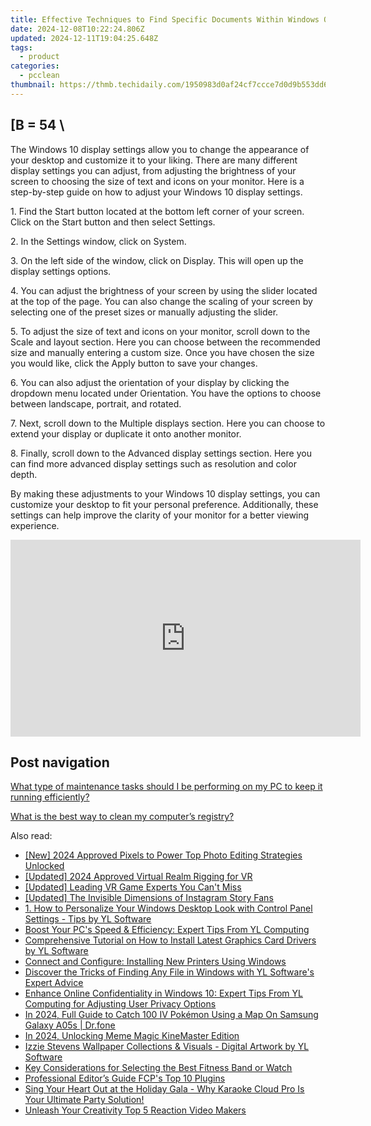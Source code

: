 ```yaml
---
title: Effective Techniques to Find Specific Documents Within Windows OS - Expert Tips by YL Software Solutions
date: 2024-12-08T10:22:24.806Z
updated: 2024-12-11T19:04:25.648Z
tags:
  - product
categories:
  - pcclean
thumbnail: https://thmb.techidaily.com/1950983d0af24cf7ccce7d0d9b553dd604417e3bd4a6dbac12c3df842a2a8fe2.jpg
---
```


## \[B = 54 \

The Windows 10 display settings allow you to change the appearance of your desktop and customize it to your liking. There are many different display settings you can adjust, from adjusting the brightness of your screen to choosing the size of text and icons on your monitor. Here is a step-by-step guide on how to adjust your Windows 10 display settings. 

1\. Find the Start button located at the bottom left corner of your screen. Click on the Start button and then select Settings.

2\. In the Settings window, click on System.

3\. On the left side of the window, click on Display. This will open up the display settings options. 

4\. You can adjust the brightness of your screen by using the slider located at the top of the page. You can also change the scaling of your screen by selecting one of the preset sizes or manually adjusting the slider.

5\. To adjust the size of text and icons on your monitor, scroll down to the Scale and layout section. Here you can choose between the recommended size and manually entering a custom size. Once you have chosen the size you would like, click the Apply button to save your changes.

6\. You can also adjust the orientation of your display by clicking the dropdown menu located under Orientation. You have the options to choose between landscape, portrait, and rotated.

7\. Next, scroll down to the Multiple displays section. Here you can choose to extend your display or duplicate it onto another monitor.

8\. Finally, scroll down to the Advanced display settings section. Here you can find more advanced display settings such as resolution and color depth. 

By making these adjustments to your Windows 10 display settings, you can customize your desktop to fit your personal preference. Additionally, these settings can help improve the clarity of your monitor for a better viewing experience.

<!-- affiliate ads begin -->
<iframe width="560" height="315" src="https://www.youtube.com/embed/mHFtYJppXFk?si=ylFaAT4nXqCmlV8F" title="YouTube video player" frameborder="0" allow="accelerometer; autoplay; clipboard-write; encrypted-media; gyroscope; picture-in-picture; web-share" referrerpolicy="strict-origin-when-cross-origin" allowfullscreen></iframe>
<!-- affiliate ads end -->

## Post navigation

[What type of maintenance tasks should I be performing on my PC to keep it running efficiently?](https://tools.techidaily.com/pcclean/products/)

[What is the best way to clean my computer’s registry?](https://tools.techidaily.com/pcclean/products/)

<ins class="adsbygoogle"
     style="display:block"
     data-ad-format="autorelaxed"
     data-ad-client="ca-pub-7571918770474297"
     data-ad-slot="1223367746"></ins>

<ins class="adsbygoogle"
     style="display:block"
     data-ad-client="ca-pub-7571918770474297"
     data-ad-slot="8358498916"
     data-ad-format="auto"
     data-full-width-responsive="true"></ins>

<span class="atpl-alsoreadstyle">Also read:</span>
<div><ul>
<li><a href="https://fox-access.techidaily.com/new-2024-approved-pixels-to-power-top-photo-editing-strategies-unlocked/"><u>[New] 2024 Approved Pixels to Power Top Photo Editing Strategies Unlocked</u></a></li>
<li><a href="https://fox-direct.techidaily.com/updated-2024-approved-virtual-realm-rigging-for-vr/"><u>[Updated] 2024 Approved Virtual Realm Rigging for VR</u></a></li>
<li><a href="https://facebook-record-videos.techidaily.com/updated-leading-vr-game-experts-you-cant-miss/"><u>[Updated] Leading VR Game Experts You Can't Miss</u></a></li>
<li><a href="https://instagram-video-files.techidaily.com/updated-the-invisible-dimensions-of-instagram-story-fans/"><u>[Updated] The Invisible Dimensions of Instagram Story Fans</u></a></li>
<li><a href="https://discover-bits.techidaily.com/1-how-to-personalize-your-windows-desktop-look-with-control-panel-settings-tips-by-yl-software/"><u>1. How to Personalize Your Windows Desktop Look with Control Panel Settings - Tips by YL Software</u></a></li>
<li><a href="https://discover-bits.techidaily.com/boost-your-pcs-speed-and-efficiency-expert-tips-from-yl-computing/"><u>Boost Your PC's Speed & Efficiency: Expert Tips From YL Computing</u></a></li>
<li><a href="https://discover-bits.techidaily.com/comprehensive-tutorial-on-how-to-install-latest-graphics-card-drivers-by-yl-software/"><u>Comprehensive Tutorial on How to Install Latest Graphics Card Drivers by YL Software</u></a></li>
<li><a href="https://discover-bits.techidaily.com/connect-and-configure-installing-new-printers-using-windows/"><u>Connect and Configure: Installing New Printers Using Windows</u></a></li>
<li><a href="https://discover-bits.techidaily.com/discover-the-tricks-of-finding-any-file-in-windows-with-yl-softwares-expert-advice/"><u>Discover the Tricks of Finding Any File in Windows with YL Software's Expert Advice</u></a></li>
<li><a href="https://discover-bits.techidaily.com/enhance-online-confidentiality-in-windows-10-expert-tips-from-yl-computing-for-adjusting-user-privacy-options/"><u>Enhance Online Confidentiality in Windows 10: Expert Tips From YL Computing for Adjusting User Privacy Options</u></a></li>
<li><a href="https://change-location.techidaily.com/in-2024-full-guide-to-catch-100-iv-pokemon-using-a-map-on-samsung-galaxy-a05s-drfone-by-drfone-virtual-android/"><u>In 2024, Full Guide to Catch 100 IV Pokémon Using a Map On Samsung Galaxy A05s | Dr.fone</u></a></li>
<li><a href="https://some-approaches.techidaily.com/in-2024-unlocking-meme-magic-kinemaster-edition/"><u>In 2024, Unlocking Meme Magic KineMaster Edition</u></a></li>
<li><a href="https://discover-bits.techidaily.com/izzie-stevens-wallpaper-collections-and-visuals-digital-artwork-by-yl-software/"><u>Izzie Stevens Wallpaper Collections & Visuals - Digital Artwork by YL Software</u></a></li>
<li><a href="https://buynow-reviews.techidaily.com/key-considerations-for-selecting-the-best-fitness-band-or-watch/"><u>Key Considerations for Selecting the Best Fitness Band or Watch</u></a></li>
<li><a href="https://article-files.techidaily.com/professional-editors-guide-fcps-top-10-plugins/"><u>Professional Editor’s Guide FCP's Top 10 Plugins</u></a></li>
<li><a href="https://discover-bits.techidaily.com/sing-your-heart-out-at-the-holiday-gala-why-karaoke-cloud-pro-is-your-ultimate-party-solution/"><u>Sing Your Heart Out at the Holiday Gala - Why Karaoke Cloud Pro Is Your Ultimate Party Solution!</u></a></li>
<li><a href="https://ai-vdieo-software.techidaily.com/unleash-your-creativity-top-5-reaction-video-makers/"><u>Unleash Your Creativity Top 5 Reaction Video Makers</u></a></li>
</ul></div>

